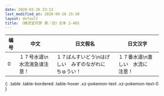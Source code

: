```yaml
---
date: 2020-03-26 23:13
last_modified_at: 2020-09-28 15:30
layout: default
title: 《精灵宝可梦 黑／白》文本 2-465
---
```

| 编号 | 中文 | 日文假名 | 日文汉字 |
| ---- | ---- | ---- | --- |
| 0 | １７号水道\n水流湍急请注意！ | １７ばんすいどう\nはげしい　みずのながれに　ちゅうい！ | １７番水道\n激しい　水流に　注意！ |
{: .table .table-bordered .table-hover .xz-pokemon-text .xz-pokemon-text-0 }